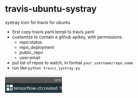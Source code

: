 # travis-ubuntu-systray
systray icon for travis for ubuntu

- first copy travis.yaml.templ to travis.yaml
- customize to contain a github apikey, with permissions:
  - repo:status
  - repo_deployment
  - public_repo
  - user:email
- put list of repos to watch, in format `your_username/repo_name`
- run like `python travis_systray.py`

<img src="img/travis_systray.png?raw=true" />

